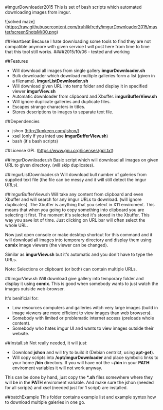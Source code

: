 #imgurDownloader2015
This is set of bash scripts which automated downloading images from imgur.

![solved maze]
(https://raw.githubusercontent.com/truhlikfredy/imgurDownloader2015/master/screenShotsM/00.png)

##Heartbeat
Because I hate downloading some tools to find they are not compatible anymore with given service I will post here from time to time that this tool still works.
####2015/10/06 - tested and working

##Features
- Will download all images from single gallery **imgurDownloader.sh**
- Bulk downloader which download multiple galleries form a list (given in a filename). **imgurListDownloader.sh** 
- Will download given URL into temp folder and display it in specified viewer **imgurView.sh**
- Automatic downloader from clipboard and Xbuffer. **imgurBufferView.sh**
- Will ignore duplicate galleries and duplicate files.
- Escapes strange characters in titles.
- Stores descriptions to images to separate text file.

##Dependencies
- jshon (http://kmkeen.com/jshon/)
- xsel (only if you inted use **imgurBufferView.sh**)
- bash (it's bash scripts)

##License
GPL (https://www.gnu.org/licenses/gpl.txt)

##imgurDownloader.sh
Basic script which will download all images on given URL to given directory. (will skip duplicates).

##imgurListDownloader.sh
Will download bull number of galeries from supplied text file (the file can be messy and it will still detect the imgur URLs).

##imgurBufferView.sh
Will take any content from clipboard and even Xbuffer and will search for any imgur URLs to download. (will ignore duplicates). The Xbuffer is anything that you select in X11 enviroment. This means that when you going to copy something into clipboard you are selecting it first. The moment it's selected it's stored in the Xbuffer. This way you save lot of time. Just clicking on URL bar will often select the whole URL. 

Now just open console or make desktop shortcut for this command and it will download all images into temporary directory and display them using **comix** image viewers (the viewer can be changed).

Similar as **imgurView.sh** but it's automatic and you don't have to type the URLs.

Note: Selections or clipboard (or both) can contain multiple URLs. 

##imgurView.sh
Will download give gallery into temporary folder and display it using **comix**. This is good when somebody wants to just watch the images outside web-browser. 

It's benificial for:
- Low resources computers and galleries witch very large images (build in image viewers are more efficient to view images than web browsers).
- Somebody with limited or problematic internet access (preloads whole content).
- Somebody who hates imgur UI and wants to view images outside their website.


##Install.sh
Not really needed, it will just:
- Download **jshon** and will try to build it (Debian centrict, using **apt-get**).
- Will copy scripts into **/opt/imgurDownloader** and place symbolic links to your home **/bin** directory. If you will have not the **~/bin** in your **PATH** enviroment variables it will not work anyway.

This can be done by hand, just copy the **\*.sh** files somewhere where they will be in the **PATH** enviroment variable. And make sure the jshon (needed for all scripts) and xsel (needed just for 1 script) are installed.

##batchExample
This folder contains example list and example syntex how to download multiple galeries in one go.

